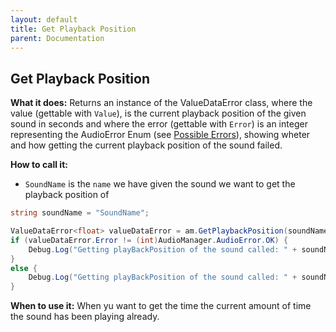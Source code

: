 ```yaml
---
layout: default
title: Get Playback Position
parent: Documentation
---
```


## Get Playback Position
**What it does:**
Returns an instance of the ValueDataError class, where the value (gettable with ```Value```), is the current playback position of the given sound in seconds and where the error (gettable with ```Error```) is an integer representing the AudioError Enum (see [Possible Errors](https://mathewhdyt.github.io/Unity-Audio-Manager/#possible-errors)), showing wheter and how getting the current playback position of the sound failed.

**How to call it:**
- ```SoundName``` is the ```name``` we have given the sound we want to get the playback position of

```csharp
string soundName = "SoundName";

ValueDataError<float> valueDataError = am.GetPlaybackPosition(soundName);
if (valueDataError.Error != (int)AudioManager.AudioError.OK) {
    Debug.Log("Getting playBackPosition of the sound called: " + soundName + " failed with error id: " + valueDataError.Error);
}
else {
    Debug.Log("Getting playBackPosition of the sound called: " + soundName + " with the position being: " + valueDataError.Value.ToString("0.00") + " succesfull");
}
```

**When to use it:**
When yu want to get the time the current amount of time the sound has been playing already.

